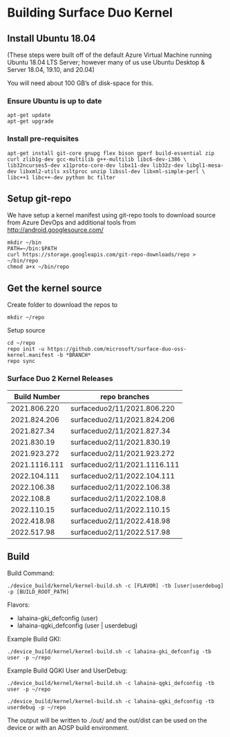 # Building Surface Duo Kernel

## Install Ubuntu 18.04
(These steps were built off of the default Azure Virtual Machine running Ubuntu 18.04 LTS Server; however many of us use Ubuntu Desktop
& Server 18.04, 19.10, and 20.04)

You will need about 100 GB’s of disk-space for this.

### Ensure Ubuntu is up to date

```
apt-get update
apt-get upgrade
```

### Install pre-requisites

```
apt-get install git-core gnupg flex bison gperf build-essential zip curl zlib1g-dev gcc-multilib g++-multilib libc6-dev-i386 \
lib32ncurses5-dev x11proto-core-dev libx11-dev lib32z-dev libgl1-mesa-dev libxml2-utils xsltproc unzip libssl-dev libxml-simple-perl \
libc++1 libc++-dev python bc filter
```

## Setup git-repo

We have setup a kernel manifest using git-repo tools to download source
from Azure DevOps and additional tools from http://android.googlesource.com/

```
mkdir ~/bin
PATH=~/bin:$PATH
curl https://storage.googleapis.com/git-repo-downloads/repo > ~/bin/repo
chmod a+x ~/bin/repo
```

## Get the kernel source
Create folder to download the repos to

```
mkdir ~/repo
```

Setup source

```
cd ~/repo
repo init -u https://github.com/microsoft/surface-duo-oss-kernel.manifest -b *BRANCH*
repo sync
```

### Surface Duo 2 Kernel Releases

| Build Number | repo branches |
|-|-|
| 2021.806.220 | surfaceduo2/11/2021.806.220 |
| 2021.824.206 | surfaceduo2/11/2021.824.206 |
| 2021.827.34 | surfaceduo2/11/2021.827.34 |
| 2021.830.19 | surfaceduo2/11/2021.830.19 |
| 2021.923.272 | surfaceduo2/11/2021.923.272 |
| 2021.1116.111 | surfaceduo2/11/2021.1116.111 |
| 2022.104.111 | surfaceduo2/11/2022.104.111 |
| 2022.106.38 | surfaceduo2/11/2022.106.38 |
| 2022.108.8 | surfaceduo2/11/2022.108.8 |
| 2022.110.15 | surfaceduo2/11/2022.110.15 |
| 2022.418.98 | surfaceduo2/11/2022.418.98 |
| 2022.517.98 | surfaceduo2/11/2022.517.98 |

## Build

Build Command:
 ```
./device_build/kernel/kernel-build.sh -c [FLAVOR] -tb [user|userdebug] -p [BUILD_ROOT_PATH]
 ```

Flavors:
- lahaina-gki_defconfig (user)
- lahaina-qgki_defconfig (user | userdebug)
 
Example Build GKI:
```
./device_build/kernel/kernel-build.sh -c lahaina-gki_defconfig -tb user -p ~/repo
```
 
Example Build QGKI User and UserDebug:
```
./device_build/kernel/kernel-build.sh -c lahaina-qgki_defconfig -tb user -p ~/repo
```
```
./device_build/kernel/kernel-build.sh -c lahaina-qgki_defconfig -tb userdebug -p ~/repo
```

The output will be written to ./out/ and the out/dist can be used on the device or with an AOSP build environment.
